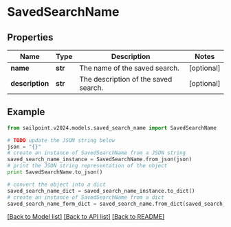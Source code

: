 # SavedSearchName


## Properties

Name | Type | Description | Notes
------------ | ------------- | ------------- | -------------
**name** | **str** | The name of the saved search.  | [optional] 
**description** | **str** | The description of the saved search.  | [optional] 

## Example

```python
from sailpoint.v2024.models.saved_search_name import SavedSearchName

# TODO update the JSON string below
json = "{}"
# create an instance of SavedSearchName from a JSON string
saved_search_name_instance = SavedSearchName.from_json(json)
# print the JSON string representation of the object
print SavedSearchName.to_json()

# convert the object into a dict
saved_search_name_dict = saved_search_name_instance.to_dict()
# create an instance of SavedSearchName from a dict
saved_search_name_form_dict = saved_search_name.from_dict(saved_search_name_dict)
```
[[Back to Model list]](../README.md#documentation-for-models) [[Back to API list]](../README.md#documentation-for-api-endpoints) [[Back to README]](../README.md)


